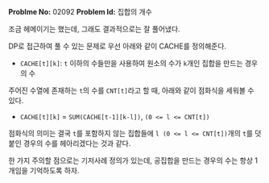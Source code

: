 **Problme No:** 02092
**Problem Id:** 집합의 개수


조금 헤메이기는 했는데, 그래도 결과적으로는 잘 풀어냈다.


DP로 접근하여 풀 수 있는 문제로 우선 아래와 같이 CACHE를 정의해준다.


- `CACHE[t][k]`: `t` 이하의 수들만을 사용하여 원소의 수가 `k`개인 집합을 만드는 경우의 수


주어진 수열에 존재하는 `t`의 수를 `CNT[t]`라고 할 때, 아래와 같이 점화식을 세워볼 수 있다.


- `CACHE[t][k]` = `SUM(CACHE[t-1][k-l])`, `(0 <= l <= CNT[t])`


점화식의 의미는 결국 `t`를 포함하지 않는 집합들에 `l (0 <= l <= CNT[t])`개의 `t`를 덧붙인 경우의 수를 헤아리겠다는 것과 같다.


한 가지 주의할 점으로는 기저사례 정의가 있는데, 공집합을 만드는 경우의 수는 항상 1개임을 기억하도록 하자.
